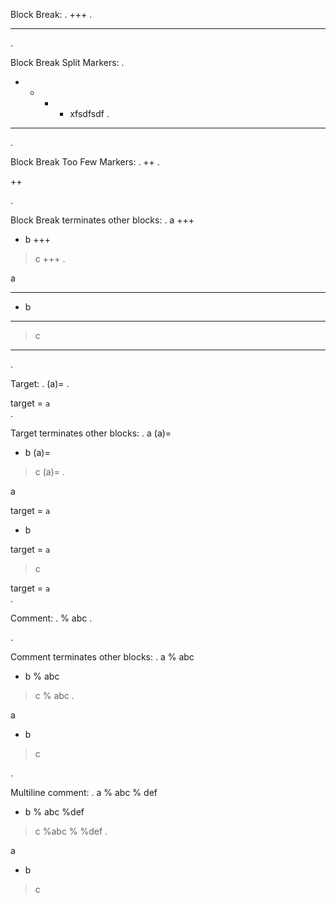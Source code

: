 
Block Break:
.
+++
.
<hr class="myst-block">
.

Block Break Split Markers:
.
 + +   + + xfsdfsdf
.
<hr class="myst-block">
.

Block Break Too Few Markers:
.
++
.
<p>++</p>
.

Block Break terminates other blocks:
.
a
+++
- b
+++
> c
+++
.
<p>a</p>
<hr class="myst-block">
<ul>
<li>b</li>
</ul>
<hr class="myst-block">
<blockquote>
<p>c</p>
</blockquote>
<hr class="myst-block">
.


Target:
.
(a)=
.
<div class=" admonition myst-target">target = <code>a</code></div>
.


Target terminates other blocks:
.
a
(a)=
- b
(a)=
> c
(a)=
.
<p>a</p>
<div class=" admonition myst-target">target = <code>a</code></div><ul>
<li>b</li>
</ul>
<div class=" admonition myst-target">target = <code>a</code></div><blockquote>
<p>c</p>
</blockquote>
<div class=" admonition myst-target">target = <code>a</code></div>
.

Comment:
.
% abc
.
<!-- abc -->
.

Comment terminates other blocks:
.
a
% abc
- b
% abc
> c
% abc
.
<p>a</p>
<!-- abc --><ul>
<li>b</li>
</ul>
<!-- abc --><blockquote>
<p>c</p>
</blockquote>
<!-- abc -->
.

Multiline comment:
.
a
% abc
%   def
- b
%  abc
%def
> c
%abc
%
%def
.
<p>a</p>
<!-- abc
def --><ul>
<li>b</li>
</ul>
<!-- abc
def --><blockquote>
<p>c</p>
</blockquote>
<!-- abc

def -->
.
